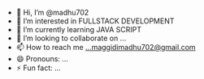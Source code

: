 - 👋 Hi, I’m @madhu702
- 👀 I’m interested in FULLSTACK DEVELOPMENT
- 🌱 I’m currently learning JAVA SCRIPT
- 💞️ I’m looking to collaborate on ...
- 📫 How to reach me ...maggidimadhu702@gmail.com
- 😄 Pronouns: ...
- ⚡ Fun fact: ...

<!---
madhu702/madhu702 is a ✨ special ✨ repository because its `README.md` (this file) appears on your GitHub profile.
You can click the Preview link to take a look at your changes.
--->
